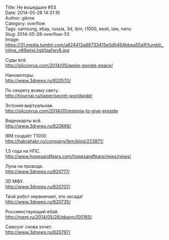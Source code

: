 Title: Не вошедшее #53  
Date: 2014-05-28 14:31:16  
Author: gikme  
Category: overflow  
Tags: samsung, ebay, russia, 3d, ibm, t1000, eesti, law, nano  
Slug: 2014-05-28-overflow-53  
Image: https://31.media.tumblr.com/a824412a86733415e0d5464bbea55a1f/tumblr_inline_n69wtxLhsb1qafwv8.jpg

Суды всё.  
<http://siliconrus.com/2014/05/apple-google-peace/>

Наномоторы.  
<http://www.3dnews.ru/820570/>

По секрету всему свету.  
<http://tjournal.ru/paper/secret-worldwide/>

Эстония виртуальная.  
<http://siliconrus.com/2014/05/estonia-to-give-ereside>

Видеокарты всё.  
<http://www.3dnews.ru/820666/>

IBM создаёт T1000.  
<http://habrahabr.ru/company/ibm/blog/223871/>

1,5 года на НПС.  
<http://www.hopesandfears.com/hopesandfears/news/news/>

Луна на проводе.  
<http://www.3dnews.ru/820717/>

3D МФУ.  
<http://www.3dnews.ru/820707/>

Твой робот нервничает, это засада!  
<http://www.3dnews.ru/820735/>

Россиянствующий ебай.  
<http://roem.ru/2014/05/26/ebayru100165/>

Самсунг снова хочет.  
<http://www.3dnews.ru/820797/>

